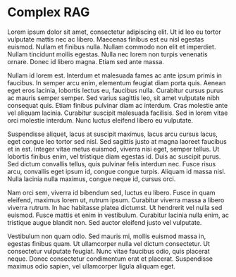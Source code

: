 # Complex RAG

Lorem ipsum dolor sit amet, consectetur adipiscing elit. Ut id leo eu tortor vulputate mattis nec ac libero. Maecenas finibus est eu nisl egestas euismod. Nullam et finibus nulla. Nullam commodo non elit et imperdiet. Nullam tincidunt mollis egestas. Nulla nec lorem non turpis venenatis ornare. Donec id libero magna. Etiam sed ante massa.

Nullam id lorem est. Interdum et malesuada fames ac ante ipsum primis in faucibus. In semper arcu enim, elementum feugiat diam porta quis. Aenean eget eros lacinia, lobortis lectus eu, faucibus nulla. Curabitur cursus purus ac mauris semper semper. Sed varius sagittis leo, sit amet vulputate nibh consequat quis. Etiam finibus pulvinar diam ac interdum. Cras molestie ante vel aliquam lacinia. Curabitur suscipit malesuada facilisis. Sed in lorem vitae orci molestie interdum. Nunc luctus eleifend libero eu vulputate.

Suspendisse aliquet, lacus at suscipit maximus, lacus arcu cursus lacus, eget congue leo tortor sed nisl. Sed sagittis justo at magna laoreet faucibus et in est. Integer vitae metus euismod, viverra nisi eget, semper tellus. Ut lobortis finibus enim, vel tristique diam egestas id. Duis ac suscipit purus. Sed dictum convallis tellus, quis pulvinar felis interdum nec. Fusce risus arcu, convallis eget ipsum id, congue congue turpis. Aliquam id massa nisl. Nulla lacinia nulla maximus, congue neque id, cursus orci.

Nam orci sem, viverra id bibendum sed, luctus eu libero. Fusce in quam eleifend, maximus lorem ut, rutrum ipsum. Curabitur viverra massa a libero viverra rutrum. In hac habitasse platea dictumst. Ut hendrerit vel nulla sed euismod. Fusce mattis et enim in vestibulum. Curabitur lacinia nulla enim, ac tristique augue blandit non. Sed auctor eleifend justo vel vulputate.

Vestibulum non quam odio. Sed mauris mi, mollis euismod massa in, egestas finibus quam. Ut ullamcorper nulla vel dictum consectetur. Ut consectetur vulputate feugiat. Nunc vitae faucibus odio, quis placerat neque. Donec consectetur condimentum erat et placerat. Suspendisse maximus odio sapien, vel ullamcorper ligula aliquam eget.